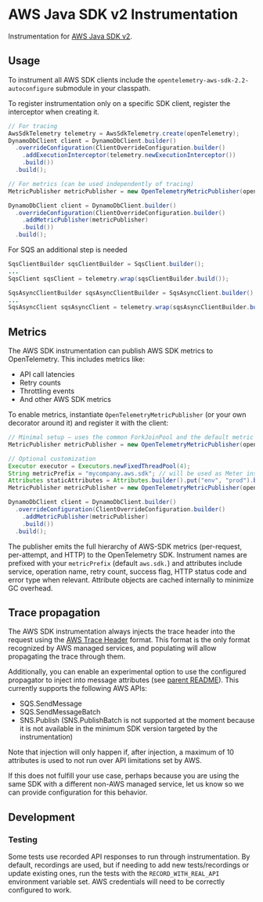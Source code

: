 # AWS Java SDK v2 Instrumentation

Instrumentation for [AWS Java SDK v2](https://github.com/aws/aws-sdk-java-v2).

## Usage

To instrument all AWS SDK clients include the `opentelemetry-aws-sdk-2.2-autoconfigure` submodule in your classpath.

To register instrumentation only on a specific SDK client, register the interceptor when creating it.

```java
// For tracing
AwsSdkTelemetry telemetry = AwsSdkTelemetry.create(openTelemetry);
DynamoDbClient client = DynamoDbClient.builder()
  .overrideConfiguration(ClientOverrideConfiguration.builder()
    .addExecutionInterceptor(telemetry.newExecutionInterceptor())
    .build())
  .build();

// For metrics (can be used independently of tracing)
MetricPublisher metricPublisher = new OpenTelemetryMetricPublisher(openTelemetry);

DynamoDbClient client = DynamoDbClient.builder()
  .overrideConfiguration(ClientOverrideConfiguration.builder()
    .addMetricPublisher(metricPublisher)
    .build())
  .build();
```

For SQS an additional step is needed
```java
SqsClientBuilder sqsClientBuilder = SqsClient.builder();
...
SqsClient sqsClient = telemetry.wrap(sqsClientBuilder.build());
```
```java
SqsAsyncClientBuilder sqsAsyncClientBuilder = SqsAsyncClient.builder();
...
SqsAsyncClient sqsAsyncClient = telemetry.wrap(sqsAsyncClientBuilder.build());
```

## Metrics

The AWS SDK instrumentation can publish AWS SDK metrics to OpenTelemetry. This includes metrics like:
- API call latencies
- Retry counts
- Throttling events
- And other AWS SDK metrics

To enable metrics, instantiate `OpenTelemetryMetricPublisher` (or your own decorator around it)
and register it with the client:

```java
// Minimal setup – uses the common ForkJoinPool and the default metric prefix "aws.sdk"
MetricPublisher metricPublisher = new OpenTelemetryMetricPublisher(openTelemetry);

// Optional customization
Executor executor = Executors.newFixedThreadPool(4);
String metricPrefix = "mycompany.aws.sdk"; // will be used as Meter instrumentation scope
Attributes staticAttributes = Attributes.builder().put("env", "prod").build();
MetricPublisher metricPublisher = new OpenTelemetryMetricPublisher(openTelemetry, metricPrefix, executor, staticAttributes);

DynamoDbClient client = DynamoDbClient.builder()
  .overrideConfiguration(ClientOverrideConfiguration.builder()
    .addMetricPublisher(metricPublisher)
    .build())
  .build();
```

The publisher emits the full hierarchy of AWS-SDK metrics (per-request, per-attempt, and HTTP)
to the OpenTelemetry SDK. Instrument names are prefixed with your `metricPrefix` (default
`aws.sdk.`) and attributes include service, operation name, retry count, success flag,
HTTP status code and error type when relevant. Attribute objects are cached internally
to minimize GC overhead.

## Trace propagation

The AWS SDK instrumentation always injects the trace header into the request
using the [AWS Trace Header](https://docs.aws.amazon.com/xray/latest/devguide/xray-concepts.html#xray-concepts-tracingheader) format.
This format is the only format recognized by AWS managed services, and populating will allow
propagating the trace through them.

Additionally, you can enable an experimental option to use the configured propagator to inject into
message attributes (see [parent README](../../README.md)). This currently supports the following AWS APIs:

- SQS.SendMessage
- SQS.SendMessageBatch
- SNS.Publish
  (SNS.PublishBatch is not supported at the moment because it is not available in the minimum SDK
  version targeted by the instrumentation)

Note that injection will only happen if, after injection, a maximum of 10 attributes is used to not
run over API limitations set by AWS.

If this does not fulfill your use case, perhaps because you are
using the same SDK with a different non-AWS managed service, let us know so we can provide
configuration for this behavior.

## Development

### Testing

Some tests use recorded API responses to run through instrumentation. By default, recordings
are used, but if needing to add new tests/recordings or update existing ones, run the tests with
the `RECORD_WITH_REAL_API` environment variable set. AWS credentials will need to be correctly
configured to work.
